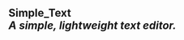 **Simple_Text**  
_A simple, lightweight text editor._  
-----------------------------------------------------------------------


